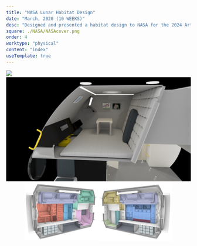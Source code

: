 ```yaml
---
title: "NASA Lunar Habitat Design"
date: "March, 2020 (10 WEEKS)"
desc: "Designed and presented a habitat design to NASA for the 2024 Artemis mission. Worked collaborately with six other designers with guidance from Michael Lye, NASA coordinator and RISD professor.  "
square: ./NASA/NASAcover.png
order: 4
worktype: "physical"
content: "index"
useTemplate: true
---
```


<style>


</style>

<div style="width:100%;margin:center;">
 <img src="./NASA/MainDeck.png" > 
</div>


<div style="width:100%; margin:center;">
 <img src="./NASA/CQ.jpg" > 
</div>

<div style="width:40%;float:left;padding-left:10%;">
 <img src="./NASA/Portside.png" > 
</div>
<div style="width:40%;float:right;padding-right:10%;">
 <img src="./NASA/Starboardside.png" > 
</div>
